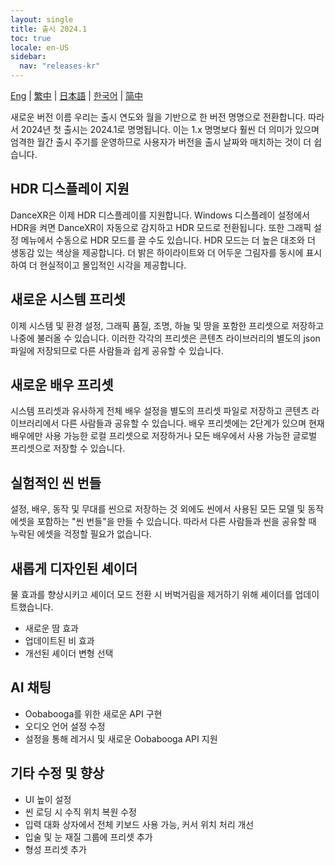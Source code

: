 ```yaml
---
layout: single
title: 출시 2024.1
toc: true
locale: en-US
sidebar:
  nav: "releases-kr"
---
```

[Eng](/dancexr/releases/2024.1) | [繁中](/tw/dancexr/releases/2024.1) | [日本語](/jp/dancexr/releases/2024.1) | [한국어](/kr/dancexr/releases/2024.1) | [简中](/zh/dancexr/releases/2024.1)

새로운 버전 이름
우리는 출시 연도와 월을 기반으로 한 버전 명명으로 전환합니다. 따라서 2024년 첫 출시는 2024.1로 명명됩니다. 이는 1.x 명명보다 훨씬 더 의미가 있으며 엄격한 월간 출시 주기를 운영하므로 사용자가 버전을 출시 날짜와 매치하는 것이 더 쉽습니다.

## HDR 디스플레이 지원
DanceXR은 이제 HDR 디스플레이를 지원합니다. Windows 디스플레이 설정에서 HDR을 켜면 DanceXR이 자동으로 감지하고 HDR 모드로 전환됩니다. 또한 그래픽 설정 메뉴에서 수동으로 HDR 모드를 끌 수도 있습니다.
HDR 모드는 더 높은 대조와 더 생동감 있는 색상을 제공합니다. 더 밝은 하이라이트와 더 어두운 그림자를 동시에 표시하여 더 현실적이고 몰입적인 시각을 제공합니다.

## 새로운 시스템 프리셋
이제 시스템 및 환경 설정, 그래픽 품질, 조명, 하늘 및 땅을 포함한 프리셋으로 저장하고 나중에 불러올 수 있습니다. 이러한 각각의 프리셋은 콘텐츠 라이브러리의 별도의 json 파일에 저장되므로 다른 사람들과 쉽게 공유할 수 있습니다.

## 새로운 배우 프리셋
시스템 프리셋과 유사하게 전체 배우 설정을 별도의 프리셋 파일로 저장하고 콘텐츠 라이브러리에서 다른 사람들과 공유할 수 있습니다.
배우 프리셋에는 2단계가 있으며 현재 배우에만 사용 가능한 로컬 프리셋으로 저장하거나 모든 배우에서 사용 가능한 글로벌 프리셋으로 저장할 수 있습니다.

## 실험적인 씬 번들
설정, 배우, 동작 및 무대를 씬으로 저장하는 것 외에도 씬에서 사용된 모든 모델 및 동작 에셋을 포함하는 "씬 번들"을 만들 수 있습니다. 따라서 다른 사람들과 씬을 공유할 때 누락된 에셋을 걱정할 필요가 없습니다.

## 새롭게 디자인된 셰이더
물 효과를 향상시키고 셰이더 모드 전환 시 버벅거림을 제거하기 위해 셰이더를 업데이트했습니다.
* 새로운 땀 효과
* 업데이트된 비 효과
* 개선된 셰이더 변형 선택

## AI 채팅
* Oobabooga를 위한 새로운 API 구현
* 오디오 언어 설정 수정
* 설정을 통해 레거시 및 새로운 Oobabooga API 지원

## 기타 수정 및 향상
* UI 높이 설정
* 씬 로딩 시 수직 위치 복원 수정
* 입력 대화 상자에서 전체 키보드 사용 가능, 커서 위치 처리 개선
* 입술 및 눈 재질 그룹에 프리셋 추가
* 형성 프리셋 추가